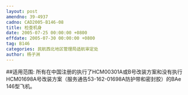 ```yaml
---
layout: post
amendno: 39-4937
cadno: CAD2005-B146-08
title: 检查机身
date: 2005-07-25 00:00:00 +0800
effdate: 2005-07-30 00:00:00 +0800
tag: B146
categories: 民航西北地区管理局适航审定处
author: 杨子洲
---
```


##适用范围:
所有在中国注册的执行了HCM00301A或B号改装方案和没有执行HCM01698A号改装方案（服务通告53-162-01698A防护带和密封胶）的BAe 146型飞机。


